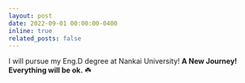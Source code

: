 ```yaml
---
layout: post
date: 2022-09-01 00:00:00-0400
inline: true
related_posts: false
---
```


I will pursue my Eng.D degree at Nankai University! **A New Journey! Everything will be ok.** ☘️
